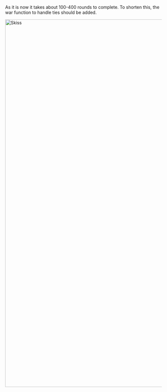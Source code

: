 As it is now it takes about 100-400 rounds to complete. To shorten this, the war function to handle ties should be added.


<img width="1184" alt="Skiss" src="https://github.com/user-attachments/assets/995c1e08-494c-43e6-b5e5-2da7bcc6ae50">
